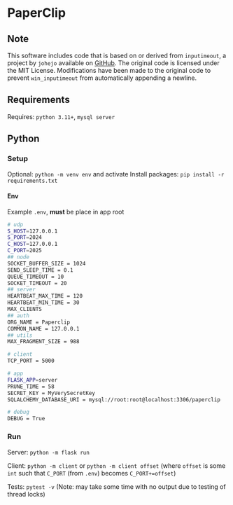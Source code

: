 # PaperClip

## Note

This software includes code that is based on or derived from `inputimeout`, a project by `johejo` available on [GitHub](https://github.com/johejo/inputimeout). The original code is licensed under the MIT License. Modifications have been made to the original code to prevent `win_inputimeout` from automatically appending a newline.

## Requirements

Requires: `python 3.11+`, `mysql server`

## Python

### Setup

Optional: `python -m venv env` and activate
Install packages: `pip install -r requirements.txt`

#### Env

Example `.env`, **must** be place in app root

``` bash
# udp
S_HOST=127.0.0.1
S_PORT=2024
C_HOST=127.0.0.1
C_PORT=2025
## node
SOCKET_BUFFER_SIZE = 1024
SEND_SLEEP_TIME = 0.1
QUEUE_TIMEOUT = 10
SOCKET_TIMEOUT = 20
## server
HEARTBEAT_MAX_TIME = 120
HEARTBEAT_MIN_TIME = 30
MAX_CLIENTS
## auth
ORG_NAME = Paperclip
COMMON_NAME = 127.0.0.1
## utils
MAX_FRAGMENT_SIZE = 988

# client
TCP_PORT = 5000

# app
FLASK_APP=server
PRUNE_TIME = 58
SECRET_KEY = MyVerySecretKey
SQLALCHEMY_DATABASE_URI = mysql://root:root@localhost:3306/paperclip

# debug
DEBUG = True
```

### Run

Server: `python -m flask run`

Client: `python -m client` or `python -m client offset` (where `offset` is some `int` such that `C_PORT` (from `.env`) becomes `C_PORT+=offset`)

Tests: `pytest -v` (Note: may take some time with no output due to testing of thread locks)

